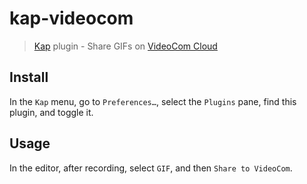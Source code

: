 # kap-videocom

> [Kap](https://github.com/wulkano/kap) plugin - Share GIFs on [VideoCom Cloud](https://videocom.com)

## Install

In the `Kap` menu, go to `Preferences…`, select the `Plugins` pane, find this plugin, and toggle it.

## Usage

In the editor, after recording, select `GIF`, and then `Share to VideoCom`.